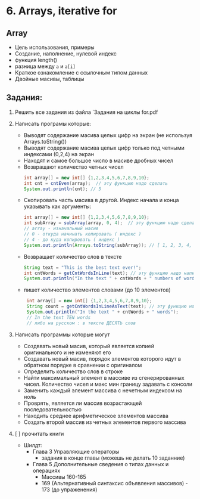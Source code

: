 # 6. Arrays, iterative for

## Array
* Цель использования, примеры 
* Создание, наполнение, нулевой индекс
* функция length()
* разница между `a` и `a[i]`
* Краткое ознакомление с ссылочным типом данных
* Двойные масивы, таблицы  

## Задания: 

1. Решить все задания из файла  `Задания на циклы for.pdf

2. Написать програмы которые: 
    * Выводят содержание масива целых цифр на экран (не используя Arrays.toString())
    * Выводят содержание масива целых цифр только под четными индексами (0,2,4) на экран
    * Находят и самое большое число в масиве дробных чисел
    * Возвращают количество четных чисел 
        ```java
       int array[] = new int[] {1,2,3,4,5,6,7,8,9,10};
       int cnt = cntEven(array);  // эту функцию надо сделать 
       System.out.println(cnt); // 5
        ```
    * Скопировать часть масива в другой. Индекс начала и конца указывать как аргументы:
        ```java
       int array[] = new int[] {1,2,3,4,5,6,7,8,9,10};
       int subArray = subArray(array, 0, 4);  // эту функцию надо сделать 
       // array - изначальный масив
       // 0 - откуда начинать копировать ( индекс ) 
       // 4 - до куда копировать ( индекс ) 
       System.out.println(Arrays.toString(subArray)); // [ 1, 2, 3, 4, 5 ]
       ```
    * Возвращает количество слов в тексте
       ```java
       String text = "This is the best text ever!";
       int cntWords = getCntWordsInLine(text); // эту функцию надо написать 
       System.out.println("In the text " + cntWords + " numbers of words");
        ```
   * пишет количество элементов словами (до 10 элементов) 
     ```java
      int array[] = new int[] {1,2,3,4,5,6,7,8,9,10};
      String count = getCntWordsInLineAsText(text); // эту функцию надо написать 
      System.out.println("In the text " + cntWords + " words");
      // In the text TEN words
      // либо на русском : в тексте ДЕСЯТЬ слов
       ``` 
   

3. Написать программы которые могут 

   * Создввать новый масив, который является копией оригинального и не изменяют его
    * Создавать новый масив, порядок элементов которого идут в обратном порядке в сравнении с оригиналом
    * Определить количество слов в строке  
    * Найти максимальный элемент в массиве из сгенерированных чисел. Количество чисел и макс мин границу задавать с консоли
    * Заменить каждый элемент массива с нечетным индексом на ноль
    * Проврять, является ли массив возрастающей последовательностью  
    * Находить среднее арифметическое элементов массива  
    * Создать второй массив из четных элементов первого массива 

3. [ ] прочитать книги 
   * Шилдт: 
        * Глава 3  Управляющие операторы
            * задания в конце главы (можешь не делать 10 заданние)
        * Глава 5 Дополнительные сведения о типах данных и операциях
            * Массивы 160-165
            * 169 (Альтернативный синтаксис объявления массивов) - 173 (до упраженения) 
    